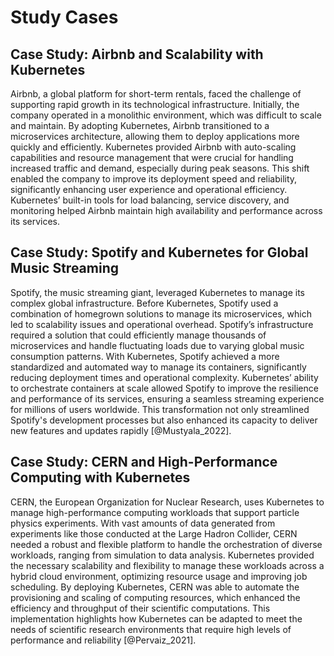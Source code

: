 # Study Cases

## Case Study: Airbnb and Scalability with Kubernetes

Airbnb, a global platform for short-term rentals, faced the challenge of supporting
rapid growth in its technological infrastructure. Initially, the company operated in
a monolithic environment, which was difficult to scale and maintain. By adopting
Kubernetes, Airbnb transitioned to a microservices architecture, allowing them to
deploy applications more quickly and efficiently. Kubernetes provided Airbnb with
auto-scaling capabilities and resource management that were crucial for handling
increased traffic and demand, especially during peak seasons. This shift enabled the
company to improve its deployment speed and reliability, significantly enhancing user
experience and operational efficiency. Kubernetes’ built-in tools for load balancing,
service discovery, and monitoring helped Airbnb maintain high availability and
performance across its services.

## Case Study: Spotify and Kubernetes for Global Music Streaming

Spotify, the music streaming giant, leveraged Kubernetes to manage its complex global
infrastructure. Before Kubernetes, Spotify used a combination of homegrown solutions
to manage its microservices, which led to scalability issues and operational
overhead. Spotify’s infrastructure required a solution that could efficiently manage
thousands of microservices and handle fluctuating loads due to varying global music
consumption patterns. With Kubernetes, Spotify achieved a more standardized and
automated way to manage its containers, significantly reducing deployment times and
operational complexity. Kubernetes’ ability to orchestrate containers at scale
allowed Spotify to improve the resilience and performance of its services, ensuring a
seamless streaming experience for millions of users worldwide. This transformation
not only streamlined Spotify's development processes but also enhanced its capacity
to deliver new features and updates rapidly [@Mustyala_2022].

## Case Study: CERN and High-Performance Computing with Kubernetes

CERN, the European Organization for Nuclear Research, uses Kubernetes to manage
high-performance computing workloads that support particle physics experiments. With
vast amounts of data generated from experiments like those conducted at the Large
Hadron Collider, CERN needed a robust and flexible platform to handle the
orchestration of diverse workloads, ranging from simulation to data analysis.
Kubernetes provided the necessary scalability and flexibility to manage these
workloads across a hybrid cloud environment, optimizing resource usage and improving
job scheduling. By deploying Kubernetes, CERN was able to automate the provisioning
and scaling of computing resources, which enhanced the efficiency and throughput of
their scientific computations. This implementation highlights how Kubernetes can be
adapted to meet the needs of scientific research environments that require high
levels of performance and reliability [@Pervaiz_2021].

